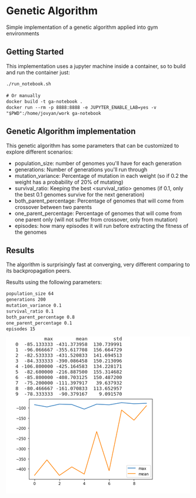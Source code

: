 # Genetic Algorithm

Simple implementation of a genetic algorithm applied into gym environments


## Getting Started
This implementation uses a jupyter machine inside a container, so to build and run the container just:
```
./run_notebook.sh

# Or manually
docker build -t ga-notebook .
docker run --rm -p 8888:8888 -e JUPYTER_ENABLE_LAB=yes -v "$PWD":/home/jovyan/work ga-notebook
```

## Genetic Algorithm implementation

This genetic algorithm has some parameters that can be customized to explore different scenarios:

* population_size: number of genomes you'll have for each generation
* generations: Number of generations you'll run through
* mutation_variance: Percentage of mutation in each weight (so if 0.2 the weight has a probability of 20% of mutating)
* survival_ratio: Keeping the best <survival_ratio> genomes (if 0.1, only the best 0.1 genomes survive for the next generation)
* both_parent_percentage: Percentage of genomes that will come from crossover between two parents
* one_parent_percentage: Percentage of genomes that will come from one parent only (will not suffer from crossover, only from mutation)
* episodes: how many episodes it will run before extracting the fitness of the genomes

## Results
The algorithm is surprisingly fast at converging, very different comparing to its backpropagation peers.

Results using the following parameters:
```
population_size 64
generations 200
mutation_variance 0.1
survival_ratio 0.1
both_parent_percentage 0.8
one_parent_percentage 0.1
episodes 15
```

![img](https://github.com/daniloaleixo/NeuroEvolution/blob/master/images/Screenshot%20from%202020-11-03%2012-59-39.png)
